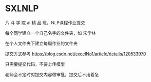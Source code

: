 # SXLNLP

八 斗 学 院 ai 精 品 班，NLP课程作业提交

每个同学建立一个自己名字的文件夹，如 宋学林

在个人文件夹下建立每周作业的文件夹

提交方式参考 https://blog.csdn.net/excelNo1/article/details/120533970

只需要提交代码，不要上传模型

老师会不定时对提交内容做审批，提交后不用着急
